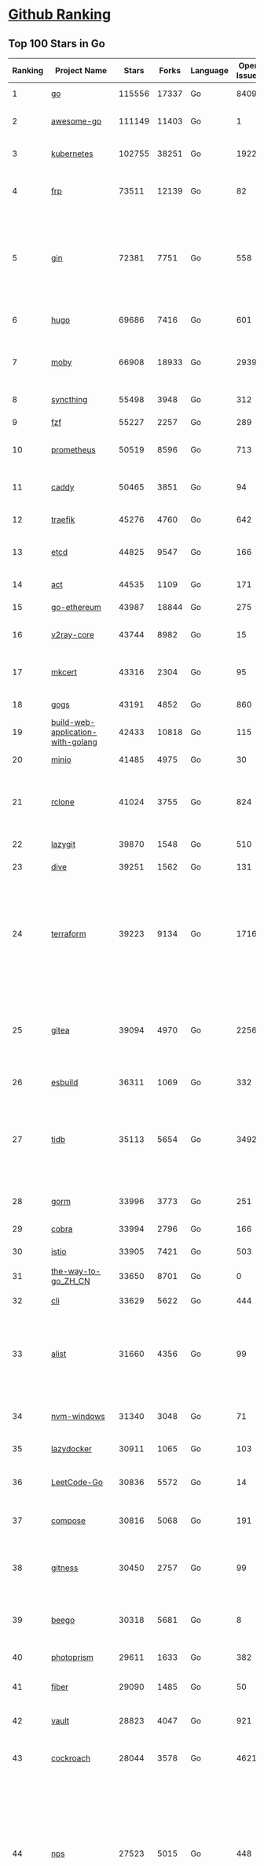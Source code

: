 [Github Ranking](../README.md)
==========

## Top 100 Stars in Go

| Ranking | Project Name | Stars | Forks | Language | Open Issues | Description | Last Commit |
| ------- | ------------ | ----- | ----- | -------- | ----------- | ----------- | ----------- |
| 1 | [go](https://github.com/golang/go) | 115556 | 17337 | Go | 8409 | The Go programming language | 2023-11-07T09:39:44Z |
| 2 | [awesome-go](https://github.com/avelino/awesome-go) | 111149 | 11403 | Go | 1 | A curated list of awesome Go frameworks, libraries and software | 2023-11-06T20:45:45Z |
| 3 | [kubernetes](https://github.com/kubernetes/kubernetes) | 102755 | 38251 | Go | 1922 | Production-Grade Container Scheduling and Management | 2023-11-07T07:15:38Z |
| 4 | [frp](https://github.com/fatedier/frp) | 73511 | 12139 | Go | 82 | A fast reverse proxy to help you expose a local server behind a NAT or firewall to the internet. | 2023-11-06T02:51:48Z |
| 5 | [gin](https://github.com/gin-gonic/gin) | 72381 | 7751 | Go | 558 | Gin is a HTTP web framework written in Go (Golang). It features a Martini-like API with much better performance -- up to 40 times faster. If you need smashing performance, get yourself some Gin. | 2023-11-06T22:40:15Z |
| 6 | [hugo](https://github.com/gohugoio/hugo) | 69686 | 7416 | Go | 601 | The world’s fastest framework for building websites. | 2023-11-07T08:56:34Z |
| 7 | [moby](https://github.com/moby/moby) | 66908 | 18933 | Go | 2939 | The Moby Project - a collaborative project for the container ecosystem to assemble container-based systems | 2023-11-07T01:16:06Z |
| 8 | [syncthing](https://github.com/syncthing/syncthing) | 55498 | 3948 | Go | 312 | Open Source Continuous File Synchronization | 2023-11-07T09:31:24Z |
| 9 | [fzf](https://github.com/junegunn/fzf) | 55227 | 2257 | Go | 289 | :cherry_blossom: A command-line fuzzy finder | 2023-11-07T04:37:09Z |
| 10 | [prometheus](https://github.com/prometheus/prometheus) | 50519 | 8596 | Go | 713 | The Prometheus monitoring system and time series database. | 2023-11-07T01:07:45Z |
| 11 | [caddy](https://github.com/caddyserver/caddy) | 50465 | 3851 | Go | 94 | Fast and extensible multi-platform HTTP/1-2-3 web server with automatic HTTPS | 2023-11-06T02:45:02Z |
| 12 | [traefik](https://github.com/traefik/traefik) | 45276 | 4760 | Go | 642 | The Cloud Native Application Proxy | 2023-11-07T06:14:32Z |
| 13 | [etcd](https://github.com/etcd-io/etcd) | 44825 | 9547 | Go | 166 | Distributed reliable key-value store for the most critical data of a distributed system | 2023-11-06T20:21:50Z |
| 14 | [act](https://github.com/nektos/act) | 44535 | 1109 | Go | 171 | Run your GitHub Actions locally 🚀 | 2023-11-06T02:50:58Z |
| 15 | [go-ethereum](https://github.com/ethereum/go-ethereum) | 43987 | 18844 | Go | 275 | Official Go implementation of the Ethereum protocol | 2023-11-07T09:55:58Z |
| 16 | [v2ray-core](https://github.com/v2ray/v2ray-core) | 43744 | 8982 | Go | 15 | A platform for building proxies to bypass network restrictions. | 2023-11-07T03:36:26Z |
| 17 | [mkcert](https://github.com/FiloSottile/mkcert) | 43316 | 2304 | Go | 95 | A simple zero-config tool to make locally trusted development certificates with any names you'd like. | 2023-11-03T20:20:49Z |
| 18 | [gogs](https://github.com/gogs/gogs) | 43191 | 4852 | Go | 860 | Gogs is a painless self-hosted Git service | 2023-11-05T15:33:27Z |
| 19 | [build-web-application-with-golang](https://github.com/astaxie/build-web-application-with-golang) | 42433 | 10818 | Go | 115 | A golang ebook intro how to build a web with golang | 2023-09-26T05:49:16Z |
| 20 | [minio](https://github.com/minio/minio) | 41485 | 4975 | Go | 30 | High Performance Object Storage for AI | 2023-11-07T09:38:50Z |
| 21 | [rclone](https://github.com/rclone/rclone) | 41024 | 3755 | Go | 824 | "rsync for cloud storage" - Google Drive, S3, Dropbox, Backblaze B2, One Drive, Swift, Hubic, Wasabi, Google Cloud Storage, Yandex Files | 2023-11-07T09:12:20Z |
| 22 | [lazygit](https://github.com/jesseduffield/lazygit) | 39870 | 1548 | Go | 510 | simple terminal UI for git commands | 2023-11-06T23:43:14Z |
| 23 | [dive](https://github.com/wagoodman/dive) | 39251 | 1562 | Go | 131 | A tool for exploring each layer in a docker image | 2023-11-04T09:41:27Z |
| 24 | [terraform](https://github.com/hashicorp/terraform) | 39223 | 9134 | Go | 1716 | Terraform enables you to safely and predictably create, change, and improve infrastructure. It is a source-available tool that codifies APIs into declarative configuration files that can be shared amongst team members, treated as code, edited, reviewed, and versioned. | 2023-11-06T23:32:41Z |
| 25 | [gitea](https://github.com/go-gitea/gitea) | 39094 | 4970 | Go | 2256 | Git with a cup of tea! Painless self-hosted all-in-one software development service, including Git hosting, code review, team collaboration, package registry and CI/CD | 2023-11-07T09:22:30Z |
| 26 | [esbuild](https://github.com/evanw/esbuild) | 36311 | 1069 | Go | 332 | An extremely fast bundler for the web | 2023-11-04T08:46:48Z |
| 27 | [tidb](https://github.com/pingcap/tidb) | 35113 | 5654 | Go | 3492 | TiDB is an open-source, cloud-native, distributed, MySQL-Compatible database for elastic scale and real-time analytics. Try AI-powered Chat2Query free at : https://tidbcloud.com/free-trial | 2023-11-07T09:41:11Z |
| 28 | [gorm](https://github.com/go-gorm/gorm) | 33996 | 3773 | Go | 251 | The fantastic ORM library for Golang, aims to be developer friendly | 2023-11-07T03:07:50Z |
| 29 | [cobra](https://github.com/spf13/cobra) | 33994 | 2796 | Go | 166 | A Commander for modern Go CLI interactions | 2023-11-06T08:34:53Z |
| 30 | [istio](https://github.com/istio/istio) | 33905 | 7421 | Go | 503 | Connect, secure, control, and observe services. | 2023-11-07T08:21:54Z |
| 31 | [the-way-to-go_ZH_CN](https://github.com/unknwon/the-way-to-go_ZH_CN) | 33650 | 8701 | Go | 0 | 《The Way to Go》中文译本，中文正式名《Go 入门指南》 | 2023-08-12T01:54:36Z |
| 32 | [cli](https://github.com/cli/cli) | 33629 | 5622 | Go | 444 | GitHub’s official command line tool | 2023-11-06T14:22:46Z |
| 33 | [alist](https://github.com/alist-org/alist) | 31660 | 4356 | Go | 99 | 🗂️A file list/WebDAV program that supports multiple storages, powered by Gin and Solidjs. / 一个支持多存储的文件列表/WebDAV程序，使用 Gin 和 Solidjs。 | 2023-11-06T10:23:47Z |
| 34 | [nvm-windows](https://github.com/coreybutler/nvm-windows) | 31340 | 3048 | Go | 71 | A node.js version management utility for Windows. Ironically written in Go. | 2023-10-31T12:07:58Z |
| 35 | [lazydocker](https://github.com/jesseduffield/lazydocker) | 30911 | 1065 | Go | 103 | The lazier way to manage everything docker | 2023-10-30T15:37:55Z |
| 36 | [LeetCode-Go](https://github.com/halfrost/LeetCode-Go) | 30836 | 5572 | Go | 14 | ✅ Solutions to LeetCode by Go, 100% test coverage, runtime beats 100% / LeetCode 题解 | 2023-10-11T23:26:58Z |
| 37 | [compose](https://github.com/docker/compose) | 30816 | 5068 | Go | 191 | Define and run multi-container applications with Docker | 2023-11-07T08:03:50Z |
| 38 | [gitness](https://github.com/harness/gitness) | 30450 | 2757 | Go | 99 | Gitness is an Open Source developer platform with Source Control management, Continuous Integration and Continuous Delivery. | 2023-11-07T00:04:00Z |
| 39 | [beego](https://github.com/beego/beego) | 30318 | 5681 | Go | 8 | beego is an open-source, high-performance web framework for the Go programming language. | 2023-11-06T13:34:04Z |
| 40 | [photoprism](https://github.com/photoprism/photoprism) | 29611 | 1633 | Go | 382 | AI-Powered Photos App for the Decentralized Web 🌈💎✨ | 2023-11-06T11:34:53Z |
| 41 | [fiber](https://github.com/gofiber/fiber) | 29090 | 1485 | Go | 50 | ⚡️ Express inspired web framework written in Go | 2023-11-07T07:33:46Z |
| 42 | [vault](https://github.com/hashicorp/vault) | 28823 | 4047 | Go | 921 | A tool for secrets management, encryption as a service, and privileged access management | 2023-11-07T01:25:40Z |
| 43 | [cockroach](https://github.com/cockroachdb/cockroach) | 28044 | 3578 | Go | 4621 | CockroachDB - the open source, cloud-native distributed SQL database. | 2023-11-07T09:37:03Z |
| 44 | [nps](https://github.com/ehang-io/nps) | 27523 | 5015 | Go | 448 | 一款轻量级、高性能、功能强大的内网穿透代理服务器。支持tcp、udp、socks5、http等几乎所有流量转发，可用来访问内网网站、本地支付接口调试、ssh访问、远程桌面，内网dns解析、内网socks5代理等等……，并带有功能强大的web管理端。a lightweight, high-performance, powerful intranet penetration proxy server, with a powerful web management terminal. | 2023-09-25T03:11:16Z |
| 45 | [minikube](https://github.com/kubernetes/minikube) | 27475 | 4778 | Go | 900 | Run Kubernetes locally | 2023-11-07T07:47:15Z |
| 46 | [consul](https://github.com/hashicorp/consul) | 27262 | 4423 | Go | 1101 | Consul is a distributed, highly available, and data center aware solution to connect and configure applications across dynamic, distributed infrastructure. | 2023-11-07T09:32:48Z |
| 47 | [portainer](https://github.com/portainer/portainer) | 27003 | 2270 | Go | 336 | Making Docker and Kubernetes management easy. | 2023-11-07T03:46:42Z |
| 48 | [echo](https://github.com/labstack/echo) | 26983 | 2228 | Go | 52 | High performance, minimalist Go web framework | 2023-11-07T08:20:57Z |
| 49 | [pocketbase](https://github.com/pocketbase/pocketbase) | 26671 | 1117 | Go | 38 | Open Source realtime backend in 1 file | 2023-11-06T09:52:55Z |
| 50 | [go-zero](https://github.com/zeromicro/go-zero) | 26237 | 3705 | Go | 327 | A cloud-native Go microservices framework with cli tool for productivity. | 2023-11-07T09:45:37Z |
| 51 | [kit](https://github.com/go-kit/kit) | 25588 | 2473 | Go | 35 | A standard library for microservices. | 2023-09-14T08:38:47Z |
| 52 | [helm](https://github.com/helm/helm) | 25186 | 6902 | Go | 276 | The Kubernetes Package Manager | 2023-11-07T04:55:16Z |
| 53 | [v2ray-core](https://github.com/v2fly/v2ray-core) | 25173 | 4212 | Go | 35 | A platform for building proxies to bypass network restrictions. | 2023-11-06T22:44:34Z |
| 54 | [croc](https://github.com/schollz/croc) | 24960 | 1021 | Go | 119 | Easily and securely send things from one computer to another :crocodile: :package: | 2023-11-07T08:49:10Z |
| 55 | [k3s](https://github.com/k3s-io/k3s) | 24899 | 2146 | Go | 111 | Lightweight Kubernetes | 2023-11-07T07:49:35Z |
| 56 | [iris](https://github.com/kataras/iris) | 24452 | 2493 | Go | 95 | The fastest HTTP/2 Go Web Framework. New, modern and easy to learn. Fast development with Code you control. Unbeatable cost-performance ratio :rocket: | 2023-11-05T20:24:42Z |
| 57 | [viper](https://github.com/spf13/viper) | 24438 | 2010 | Go | 380 | Go configuration with fangs | 2023-11-06T17:32:09Z |
| 58 | [nsq](https://github.com/nsqio/nsq) | 23865 | 2898 | Go | 51 | A realtime distributed messaging platform | 2023-11-06T15:17:46Z |
| 59 | [milvus](https://github.com/milvus-io/milvus) | 23853 | 2584 | Go | 432 | A cloud-native vector database, storage for next generation AI applications | 2023-11-07T09:41:51Z |
| 60 | [faas](https://github.com/openfaas/faas) | 23650 | 1883 | Go | 27 | OpenFaaS - Serverless Functions Made Simple | 2023-11-02T15:54:25Z |
| 61 | [logrus](https://github.com/sirupsen/logrus) | 23403 | 2305 | Go | 2 | Structured, pluggable logging for Go. | 2023-10-23T12:38:24Z |
| 62 | [Wox](https://github.com/Wox-launcher/Wox) | 23367 | 2374 | Go | 341 | A cross-platform launcher that simply works | 2023-11-07T09:59:31Z |
| 63 | [ngrok](https://github.com/inconshreveable/ngrok) | 23308 | 4336 | Go | 231 | Introspected tunnels to localhost | 2023-09-27T10:24:46Z |
| 64 | [docker_practice](https://github.com/yeasy/docker_practice) | 23081 | 5613 | Go | 5 | Learn and understand Docker&Container technologies, with real DevOps practice! | 2023-10-25T21:40:38Z |
| 65 | [go-patterns](https://github.com/tmrts/go-patterns) | 23060 | 2143 | Go | 17 | Curated list of Go design patterns, recipes and idioms | 2023-10-01T05:09:32Z |
| 66 | [micro](https://github.com/zyedidia/micro) | 22940 | 1161 | Go | 730 | A modern and intuitive terminal-based text editor | 2023-11-06T14:24:06Z |
| 67 | [k9s](https://github.com/derailed/k9s) | 22713 | 1452 | Go | 444 | 🐶 Kubernetes CLI To Manage Your Clusters In Style! | 2023-11-07T02:31:18Z |
| 68 | [hub](https://github.com/mislav/hub) | 22556 | 2417 | Go | 238 | A command-line tool that makes git easier to use with GitHub. | 2023-10-24T04:31:06Z |
| 69 | [dapr](https://github.com/dapr/dapr) | 22528 | 1767 | Go | 376 | Dapr is a portable, event-driven, runtime for building distributed applications across cloud and edge. | 2023-11-07T08:41:15Z |
| 70 | [lux](https://github.com/iawia002/lux) | 22458 | 2599 | Go | 456 | 👾 Fast and simple video download library and CLI tool written in Go | 2023-11-06T05:54:09Z |
| 71 | [vegeta](https://github.com/tsenart/vegeta) | 22066 | 1359 | Go | 58 | HTTP load testing tool and library. It's over 9000! | 2023-10-17T15:02:17Z |
| 72 | [k6](https://github.com/grafana/k6) | 21903 | 1150 | Go | 406 | A modern load testing tool, using Go and JavaScript - https://k6.io | 2023-11-07T09:35:49Z |
| 73 | [fyne](https://github.com/fyne-io/fyne) | 21753 | 1265 | Go | 579 | Cross platform GUI toolkit in Go inspired by Material Design | 2023-11-06T16:22:40Z |
| 74 | [rancher](https://github.com/rancher/rancher) | 21728 | 2907 | Go | 2671 | Complete container management platform | 2023-11-07T04:40:06Z |
| 75 | [kratos](https://github.com/go-kratos/kratos) | 21643 | 3943 | Go | 98 | Your ultimate Go microservices framework for the cloud-native era. | 2023-11-07T09:37:01Z |
| 76 | [restic](https://github.com/restic/restic) | 21556 | 1383 | Go | 405 | Fast, secure, efficient backup program | 2023-11-06T12:18:44Z |
| 77 | [filebrowser](https://github.com/filebrowser/filebrowser) | 21325 | 2525 | Go | 52 | 📂 Web File Browser | 2023-11-06T18:05:54Z |
| 78 | [delve](https://github.com/go-delve/delve) | 21245 | 2126 | Go | 96 | Delve is a debugger for the Go programming language. | 2023-11-06T15:22:50Z |
| 79 | [harbor](https://github.com/goharbor/harbor) | 21148 | 4475 | Go | 558 | An open source trusted cloud native registry project that stores, signs, and scans content. | 2023-11-07T09:20:07Z |
| 80 | [colly](https://github.com/gocolly/colly) | 21063 | 1667 | Go | 141 | Elegant Scraper and Crawler Framework for Golang | 2023-11-03T21:17:12Z |
| 81 | [go-micro](https://github.com/go-micro/go-micro) | 20949 | 2350 | Go | 82 | A Go microservices framework | 2023-10-30T15:37:14Z |
| 82 | [cli](https://github.com/urfave/cli) | 20911 | 1698 | Go | 42 | A simple, fast, and fun package for building command line apps in Go | 2023-10-11T00:53:00Z |
| 83 | [testify](https://github.com/stretchr/testify) | 20879 | 1521 | Go | 263 | A toolkit with common assertions and mocks that plays nicely with the standard library | 2023-11-02T00:57:25Z |
| 84 | [bubbletea](https://github.com/charmbracelet/bubbletea) | 20556 | 634 | Go | 51 | A powerful little TUI framework 🏗 | 2023-11-06T17:30:33Z |
| 85 | [loki](https://github.com/grafana/loki) | 20476 | 3011 | Go | 1102 | Like Prometheus, but for logs. | 2023-11-07T09:38:00Z |
| 86 | [learn-go-with-tests](https://github.com/quii/learn-go-with-tests) | 20442 | 2696 | Go | 38 | Learn Go with test-driven development | 2023-10-28T17:32:58Z |
| 87 | [fasthttp](https://github.com/valyala/fasthttp) | 20329 | 1690 | Go | 71 | Fast HTTP package for Go. Tuned for high performance. Zero memory allocations in hot paths. Up to 10x faster than net/http | 2023-11-05T18:31:04Z |
| 88 | [websocket](https://github.com/gorilla/websocket) | 20103 | 3444 | Go | 32 | Package gorilla/websocket is a fast, well-tested and widely used WebSocket implementation for Go. | 2023-11-06T16:30:11Z |
| 89 | [memos](https://github.com/usememos/memos) | 20092 | 1460 | Go | 189 | A privacy-first, lightweight note-taking service. Easily capture and share your great thoughts. | 2023-11-07T09:04:08Z |
| 90 | [zap](https://github.com/uber-go/zap) | 19965 | 1430 | Go | 100 | Blazing fast, structured, leveled logging in Go. | 2023-11-07T07:55:20Z |
| 91 | [dgraph](https://github.com/dgraph-io/dgraph) | 19718 | 1497 | Go | 212 | The high-performance database for modern applications | 2023-10-30T15:46:32Z |
| 92 | [podman](https://github.com/containers/podman) | 19618 | 2097 | Go | 437 | Podman: A tool for managing OCI containers and pods. | 2023-11-07T09:00:19Z |
| 93 | [mux](https://github.com/gorilla/mux) | 19393 | 1819 | Go | 10 | Package gorilla/mux is a powerful HTTP router and URL matcher for building Go web servers with 🦍 | 2023-11-05T21:57:14Z |
| 94 | [Cloudreve](https://github.com/cloudreve/Cloudreve) | 19285 | 3182 | Go | 195 | 🌩支持多家云存储的云盘系统 (Self-hosted file management and sharing system, supports multiple storage providers) | 2023-10-07T12:15:37Z |
| 95 | [trivy](https://github.com/aquasecurity/trivy) | 19209 | 1948 | Go | 160 | Find vulnerabilities, misconfigurations, secrets, SBOM in containers, Kubernetes, code repositories, clouds and more | 2023-11-07T06:55:05Z |
| 96 | [AdGuardHome](https://github.com/AdguardTeam/AdGuardHome) | 19164 | 1551 | Go | 908 | Network-wide ads & trackers blocking DNS server | 2023-11-03T14:24:37Z |
| 97 | [grpc-go](https://github.com/grpc/grpc-go) | 19049 | 4177 | Go | 113 | The Go language implementation of gRPC. HTTP/2 based RPC | 2023-11-07T05:09:59Z |
| 98 | [wails](https://github.com/wailsapp/wails) | 18830 | 942 | Go | 181 | Create beautiful applications using Go | 2023-11-07T05:32:32Z |
| 99 | [gin-vue-admin](https://github.com/flipped-aurora/gin-vue-admin) | 18655 | 5630 | Go | 31 | 基于vite+vue3+gin搭建的开发基础平台（支持TS,JS混用），集成jwt鉴权，权限管理，动态路由，显隐可控组件，分页封装，多点登录拦截，资源权限，上传下载，代码生成器，表单生成器,chatGPT自动查表等开发必备功能。 | 2023-11-07T06:48:49Z |
| 100 | [jaeger](https://github.com/jaegertracing/jaeger) | 18580 | 2280 | Go | 335 | CNCF Jaeger, a Distributed Tracing Platform | 2023-11-06T05:17:09Z |

